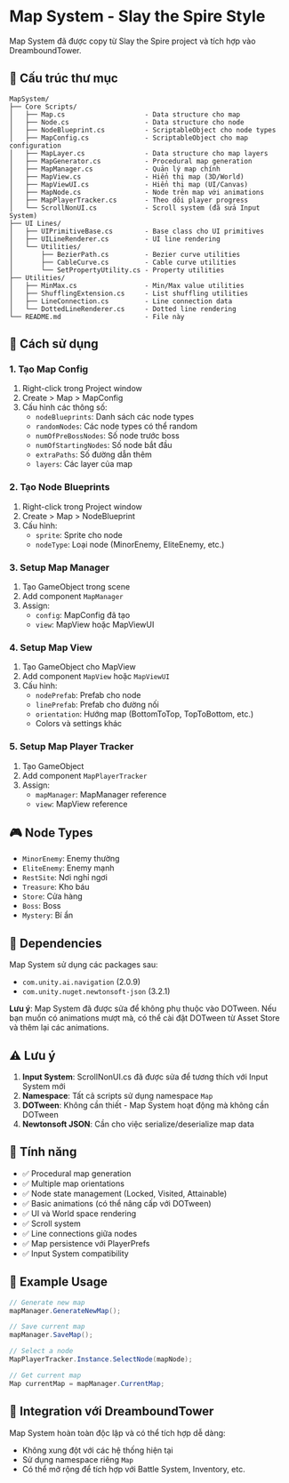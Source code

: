 # Map System - Slay the Spire Style

Map System đã được copy từ Slay the Spire project và tích hợp vào DreamboundTower.

## 📁 Cấu trúc thư mục

```
MapSystem/
├── Core Scripts/
│   ├── Map.cs                    - Data structure cho map
│   ├── Node.cs                   - Data structure cho node
│   ├── NodeBlueprint.cs          - ScriptableObject cho node types
│   ├── MapConfig.cs              - ScriptableObject cho map configuration
│   ├── MapLayer.cs               - Data structure cho map layers
│   ├── MapGenerator.cs           - Procedural map generation
│   ├── MapManager.cs             - Quản lý map chính
│   ├── MapView.cs                - Hiển thị map (3D/World)
│   ├── MapViewUI.cs              - Hiển thị map (UI/Canvas)
│   ├── MapNode.cs                - Node trên map với animations
│   ├── MapPlayerTracker.cs       - Theo dõi player progress
│   └── ScrollNonUI.cs            - Scroll system (đã sửa Input System)
├── UI Lines/
│   ├── UIPrimitiveBase.cs        - Base class cho UI primitives
│   ├── UILineRenderer.cs         - UI line rendering
│   └── Utilities/
│       ├── BezierPath.cs         - Bezier curve utilities
│       ├── CableCurve.cs         - Cable curve utilities
│       └── SetPropertyUtility.cs - Property utilities
├── Utilities/
│   ├── MinMax.cs                 - Min/Max value utilities
│   ├── ShufflingExtension.cs     - List shuffling utilities
│   ├── LineConnection.cs         - Line connection data
│   └── DottedLineRenderer.cs     - Dotted line rendering
└── README.md                     - File này
```

## 🚀 Cách sử dụng

### 1. Tạo Map Config
1. Right-click trong Project window
2. Create > Map > MapConfig
3. Cấu hình các thông số:
   - `nodeBlueprints`: Danh sách các node types
   - `randomNodes`: Các node types có thể random
   - `numOfPreBossNodes`: Số node trước boss
   - `numOfStartingNodes`: Số node bắt đầu
   - `extraPaths`: Số đường dẫn thêm
   - `layers`: Các layer của map

### 2. Tạo Node Blueprints
1. Right-click trong Project window
2. Create > Map > NodeBlueprint
3. Cấu hình:
   - `sprite`: Sprite cho node
   - `nodeType`: Loại node (MinorEnemy, EliteEnemy, etc.)

### 3. Setup Map Manager
1. Tạo GameObject trong scene
2. Add component `MapManager`
3. Assign:
   - `config`: MapConfig đã tạo
   - `view`: MapView hoặc MapViewUI

### 4. Setup Map View
1. Tạo GameObject cho MapView
2. Add component `MapView` hoặc `MapViewUI`
3. Cấu hình:
   - `nodePrefab`: Prefab cho node
   - `linePrefab`: Prefab cho đường nối
   - `orientation`: Hướng map (BottomToTop, TopToBottom, etc.)
   - Colors và settings khác

### 5. Setup Map Player Tracker
1. Tạo GameObject
2. Add component `MapPlayerTracker`
3. Assign:
   - `mapManager`: MapManager reference
   - `view`: MapView reference

## 🎮 Node Types

- `MinorEnemy`: Enemy thường
- `EliteEnemy`: Enemy mạnh
- `RestSite`: Nơi nghỉ ngơi
- `Treasure`: Kho báu
- `Store`: Cửa hàng
- `Boss`: Boss
- `Mystery`: Bí ẩn

## 🔧 Dependencies

Map System sử dụng các packages sau:
- `com.unity.ai.navigation` (2.0.9)
- `com.unity.nuget.newtonsoft-json` (3.2.1)

**Lưu ý**: Map System đã được sửa để không phụ thuộc vào DOTween. Nếu bạn muốn có animations mượt mà, có thể cài đặt DOTween từ Asset Store và thêm lại các animations.

## ⚠️ Lưu ý

1. **Input System**: ScrollNonUI.cs đã được sửa để tương thích với Input System mới
2. **Namespace**: Tất cả scripts sử dụng namespace `Map`
3. **DOTween**: Không cần thiết - Map System hoạt động mà không cần DOTween
4. **Newtonsoft JSON**: Cần cho việc serialize/deserialize map data

## 🎯 Tính năng

- ✅ Procedural map generation
- ✅ Multiple map orientations
- ✅ Node state management (Locked, Visited, Attainable)
- ✅ Basic animations (có thể nâng cấp với DOTween)
- ✅ UI và World space rendering
- ✅ Scroll system
- ✅ Line connections giữa nodes
- ✅ Map persistence với PlayerPrefs
- ✅ Input System compatibility

## 📝 Example Usage

```csharp
// Generate new map
mapManager.GenerateNewMap();

// Save current map
mapManager.SaveMap();

// Select a node
MapPlayerTracker.Instance.SelectNode(mapNode);

// Get current map
Map currentMap = mapManager.CurrentMap;
```

## 🔄 Integration với DreamboundTower

Map System hoàn toàn độc lập và có thể tích hợp dễ dàng:
- Không xung đột với các hệ thống hiện tại
- Sử dụng namespace riêng `Map`
- Có thể mở rộng để tích hợp với Battle System, Inventory, etc.
